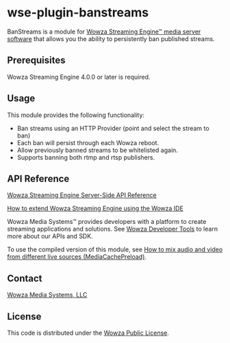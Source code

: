 # wse-plugin-banstreams
BanStreams is a module for [Wowza Streaming Engine™ media server software](https://www.wowza.com/products/streaming-engine) that allows you the ability to persistently ban published streams.

## Prerequisites

Wowza Streaming Engine 4.0.0 or later is required.

## Usage

This module provides the following functionality:

* Ban streams using an HTTP Provider (point and select the stream to ban)
* Each ban will persist through each Wowza reboot.  
* Allow previously banned streams to be whitelisted again.
* Supports banning both rtmp and rtsp publishers.

## API Reference

[Wowza Streaming Engine Server-Side API Reference](https://www.wowza.com/resources/WowzaStreamingEngine_ServerSideAPI.pdf)

[How to extend Wowza Streaming Engine using the Wowza IDE](https://www.wowza.com/forums/content.php?759-How-to-extend-Wowza-Streaming-Engine-using-the-Wowza-IDE)

Wowza Media Systems™ provides developers with a platform to create streaming applications and solutions. See [Wowza Developer Tools](https://www.wowza.com/resources/developers) to learn more about our APIs and SDK.

To use the compiled version of this module, see [How to mix audio and video from different live sources (MediaCachePreload)](https://www.wowza.com/forums/content.php?675-How-to-ban-a-stream-in-session-(ServerListenerBanStreams)).

## Contact

[Wowza Media Systems, LLC](https://www.wowza.com/contact)

## License

This code is distributed under the [Wowza Public License](https://github.com/WowzaMediaSystems/[jar-file-name]/blob/master/LICENSE.txt).
